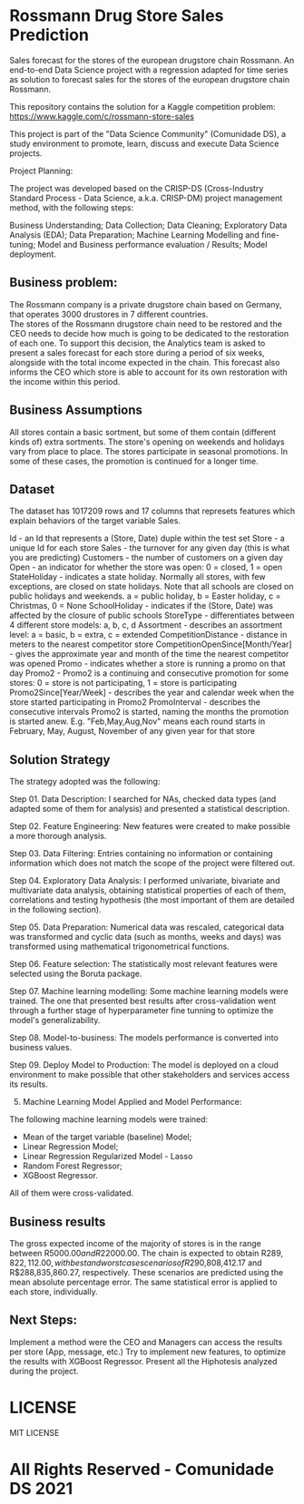 # Rossmann Drug Store Sales Prediction

Sales forecast for the stores of the european drugstore chain Rossmann.
An end-to-end Data Science project with a regression adapted for time series as solution to forecast sales for the stores of the european drugstore chain Rossmann.

This repository contains the solution for a Kaggle competition problem: https://www.kaggle.com/c/rossmann-store-sales

This project is part of the "Data Science Community" (Comunidade DS), a study environment to promote, learn, discuss and execute Data Science projects.

Project Planning:

The project was developed based on the CRISP-DS (Cross-Industry Standard Process - Data Science, a.k.a. CRISP-DM) project management method, with the following steps:

Business Understanding;
Data Collection;
Data Cleaning;
Exploratory Data Analysis (EDA);
Data Preparation;
Machine Learning Modelling and fine-tuning;
Model and Business performance evaluation / Results;
Model deployment.


## Business problem:
The Rossmann company is a private drugstore chain based on Germany, that operates 3000 drustores in 7 different countries.  
The stores of the Rossmann drugstore chain need to be restored and the CEO needs to decide how much is going to be dedicated to the restoration of each one. To support this decision, the Analytics team is asked to present a sales forecast for each store during a period of six weeks, alongside with the total income expected in the chain. This forecast also informs the CEO which store is able to account for its own restoration with the income within this period.

## Business Assumptions
All stores contain a basic sortment, but some of them contain (different kinds of) extra sortments.
The store's opening on weekends and holidays vary from place to place.
The stores participate in seasonal promotions. In some of these cases, the promotion is continued for a longer time.

## Dataset

The dataset has 1017209 rows and 17 columns that represets features which explain behaviors of the target variable Sales.

Id - an Id that represents a (Store, Date) duple within the test set
Store - a unique Id for each store
Sales - the turnover for any given day (this is what you are predicting)
Customers - the number of customers on a given day
Open - an indicator for whether the store was open: 0 = closed, 1 = open
StateHoliday - indicates a state holiday. Normally all stores, with few exceptions, are closed on state holidays. Note that all schools are closed on public holidays and weekends. a = public holiday, b = Easter holiday, c = Christmas, 0 = None
SchoolHoliday - indicates if the (Store, Date) was affected by the closure of public schools
StoreType - differentiates between 4 different store models: a, b, c, d
Assortment - describes an assortment level: a = basic, b = extra, c = extended
CompetitionDistance - distance in meters to the nearest competitor store
CompetitionOpenSince[Month/Year] - gives the approximate year and month of the time the nearest competitor was opened
Promo - indicates whether a store is running a promo on that day
Promo2 - Promo2 is a continuing and consecutive promotion for some stores: 0 = store is not participating, 1 = store is participating
Promo2Since[Year/Week] - describes the year and calendar week when the store started participating in Promo2
PromoInterval - describes the consecutive intervals Promo2 is started, naming the months the promotion is started anew. E.g. "Feb,May,Aug,Nov" means each round starts in February, May, August, November of any given year for that store

## Solution Strategy
The strategy adopted was the following:

Step 01. Data Description: I searched for NAs, checked data types (and adapted some of them for analysis) and presented a statistical description.

Step 02. Feature Engineering: New features were created to make possible a more thorough analysis.

Step 03. Data Filtering: Entries containing no information or containing information which does not match the scope of the project were filtered out.

Step 04. Exploratory Data Analysis: I performed univariate, bivariate and multivariate data analysis, obtaining statistical properties of each of them, correlations and testing hypothesis (the most important of them are detailed in the following section).

Step 05. Data Preparation: Numerical data was rescaled, categorical data was transformed and cyclic data (such as months, weeks and days) was transformed using mathematical trigonometrical functions.

Step 06. Feature selection: The statistically most relevant features were selected using the Boruta package.

Step 07. Machine learning modelling: Some machine learning models were trained. The one that presented best results after cross-validation went through a further stage of hyperparameter fine tunning to optimize the model's generalizability.

Step 08. Model-to-business: The models performance is converted into business values.

Step 09. Deploy Model to Production: The model is deployed on a cloud environment to make possible that other stakeholders and services access its results.

5. Machine Learning Model Applied and Model Performance:

The following machine learning models were trained:

 - Mean of the target variable (baseline) Model;
 - Linear Regression Model;
 - Linear Regression Regularized Model - Lasso
 - Random Forest Regressor;
 - XGBoost Regressor.

All of them were cross-validated.

## Business results
The gross expected income of the majority of stores is in the range between R$5000.00 and R$22000.00. The chain is expected to obtain R$289,822,112.00, with best and worst case scenarios of R$290,808,412.17 and R$288,835,860.27, respectively. These scenarios are predicted using the mean absolute percentage error. The same statistical error is applied to each store, individually.

## Next Steps:

Implement a method were the CEO and Managers can access the results per store (App, message, etc.)
Try to implement new features, to optimize the results with XGBoost Regressor.
Present all the Hiphotesis analyzed during the project.




# LICENSE

MIT LICENSE
# All Rights Reserved - Comunidade DS 2021
